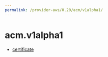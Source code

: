 ```yaml
---
permalink: /provider-aws/0.20/acm/v1alpha1/
---
```


# acm.v1alpha1



* [certificate](certificate.md)